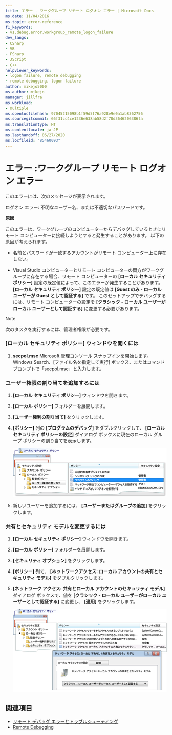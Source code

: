 ```yaml
---
title: エラー - ワークグループ リモート ログオン エラー | Microsoft Docs
ms.date: 11/04/2016
ms.topic: error-reference
f1_keywords:
- vs.debug.error.workgroup_remote_logon_failure
dev_langs:
- CSharp
- VB
- FSharp
- JScript
- C++
helpviewer_keywords:
- logon failure, remote debugging
- remote debugging, logon failure
author: mikejo5000
ms.author: mikejo
manager: jillfra
ms.workload:
- multiple
ms.openlocfilehash: 97045215098b1f59d5f76a928e9e0a1ab8362756
ms.sourcegitcommit: 66f31cc4ce1236e638ab58d2f70d3646206386fa
ms.translationtype: HT
ms.contentlocale: ja-JP
ms.lasthandoff: 06/27/2020
ms.locfileid: "85460093"
---
```

# <a name="error-workgroup-remote-logon-failure"></a>エラー :ワークグループ リモート ログオン エラー
このエラーには、次のメッセージが表示されます。

 ログオン エラー: 不明なユーザー名、または不適切なパスワードです。

 **原因**

 このエラーは、ワークグループのコンピューターからデバッグしているときにリモート コンピューターに接続しようとすると発生することがあります。 以下の原因が考えられます。

- 名前とパスワードが一致するアカウントがリモート コンピューター上に存在しない。

- Visual Studio コンピューターとリモート コンピューターの両方がワークグループに存在する場合、リモート コンピューターの **[ローカル セキュリティ ポリシー]** 設定の既定値によって、このエラーが発生することがあります。 **[ローカル セキュリティ ポリシー]** 設定の既定値は **[Guest のみ - ローカル ユーザーが Guest として認証する]** です。 このセットアップでデバッグするには、リモート コンピューターの設定を **[クラシック - ローカル ユーザーがローカル ユーザーとして認証する]** に変更する必要があります。

> [!NOTE]
> 次のタスクを実行するには、管理者権限が必要です。

### <a name="to-open-the-local-security-policy-window"></a>[ローカル セキュリティ ポリシー] ウィンドウを開くには

1. **secpol.msc** Microsoft 管理コンソール スナップインを開始します。 Windows Search、[ファイル名を指定して実行] ボックス、またはコマンド プロンプトで「secpol.msc」と入力します。

### <a name="to-add-user-rights-assignments"></a>ユーザー権限の割り当てを追加するには

1. **[ローカル セキュリティ ポリシー]** ウィンドウを開きます。

2. **[ローカル ポリシー]** フォルダーを展開します。

3. **[ユーザー権利の割り当て]** をクリックします。

4. **[ポリシー]** 列の **[プログラムのデバッグ]** をダブルクリックして、 **[ローカル セキュリティ ポリシーの設定]** ダイアログ ボックスに現在のローカル グループ ポリシーの割り当てを表示します。

     ![ローカル セキュリティ ポリシーのユーザー権限](../debugger/media/dbg_err_localsecuritypolicy_userrightsdebugprograms.png "DBG_ERR_LocalSecurityPolicy_UserRightsDebugPrograms")

5. 新しいユーザーを追加するには、 **[ユーザーまたはグループの追加]** をクリックします。

### <a name="to-change-the-sharing-and-security-model"></a>共有とセキュリティ モデルを変更するには

1. **[ローカル セキュリティ ポリシー]** ウィンドウを開きます。

2. **[ローカル ポリシー]** フォルダーを展開します。

3. **[セキュリティ オプション]** をクリックします。

4. **[ポリシー]** 列で、 **[ネットワークアクセス: ローカル アカウントの共有とセキュリティ モデル]** をダブルクリックします。

5. **[ネットワーク アクセス: 共有とローカル アカウントのセキュリティ モデル]** ダイアログ ボックスで、値を **[クラシック - ローカル ユーザーがローカル ユーザーとして認証する]** に変更し、 **[適用]** をクリックします。

     ![ローカル セキュリティ ポリシーのセキュリティ オプション](../debugger/media/dbg_err_localsecuritypolicy_securityoptions_networkaccess.png "DBG_ERR_LocalSecurityPolicy_SecurityOptions_NetworkAccess")

## <a name="see-also"></a>関連項目
- [リモート デバッグ エラーとトラブルシューティング](../debugger/remote-debugging-errors-and-troubleshooting.md)
- [Remote Debugging](../debugger/remote-debugging.md)